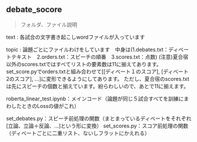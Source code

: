 ## debate_socore

>フォルダ、ファイル説明

text : 各試合の文字書き起こしwordファイルが入っています

topic : 論題ごとにファイルわけをしています　中身は(1.debates.txt：ディベートテキスト　2.orders.txt：スピーチの順番　3.scores.txt：点数)
(注意)夏合宿以外のscores.txtではすべてリストの要素数は11に揃えてあります。set_score.pyでorders.txtと組み合わせて[[ディベート１のスコア], [ディベート2のスコア], ...]に変形できるようにしてあります。
ただし、夏合宿のscores.txtは先にスピーチの個数と揃えています。紛らわしいので、あとで11に揃えます。

roberta_linear_test.ipynb：メインコード（論題が同じ５試合すべてを訓練にまわしたときのLossの値がこれ）

set_debates.py：スピーチ前処理の関数（まとまっているディベートをそれぞれ[立論、立論＋反論、...]という形に変換）
set_scores.py：スコア前処理の関数（ディベートごとに二重リスト、ないしフラットにかえれる）
